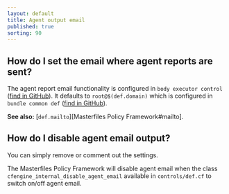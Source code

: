 ```yaml
---
layout: default
title: Agent output email
published: true
sorting: 90
---
```


## How do I set the email where agent reports are sent?

The agent report email functionality is configured in `body executor control` ([find in GitHub](https://github.com/search?q=repo%3Acfengine%2Fmasterfiles+mail+path%3A**%2Fcf_execd.cf&type=code)).
It defaults to `root@$(def.domain)` which is configured in `bundle common def` ([find in GitHub](https://github.com/search?q=repo%3Acfengine%2Fmasterfiles+%22mailto%22+path%3A**%2Fdef.cf&type=code)).

**See also:** [`def.mailto`][Masterfiles Policy Framework#mailto].

## How do I disable agent email output?

You can simply remove or comment out the settings.

The Masterfiles Policy Framework will disable agent email when the class
`cfengine_internal_disable_agent_email` available in `controls/def.cf` to
switch on/off agent email.
